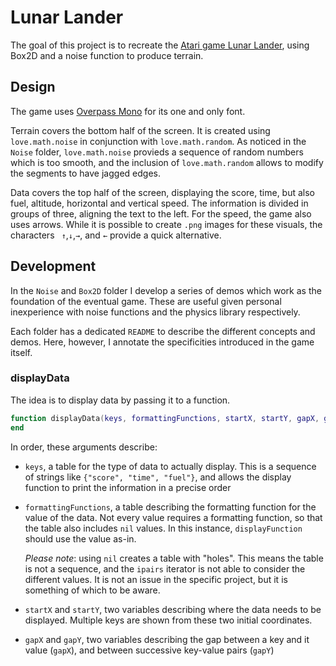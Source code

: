 # Lunar Lander

The goal of this project is to recreate the [Atari game Lunar Lander](<https://en.wikipedia.org/wiki/Lunar_Lander_(1979_video_game)>), using Box2D and a noise function to produce terrain.

## Design

The game uses [Overpass Mono](https://fonts.google.com/specimen/Overpass+Mono) for its one and only font.

Terrain covers the bottom half of the screen. It is created using `love.math.noise` in conjunction with `love.math.random`. As noticed in the `Noise` folder, `love.math.noise` provieds a sequence of random numbers which is too smooth, and the inclusion of `love.math.random` allows to modify the segments to have jagged edges.

Data covers the top half of the screen, displaying the score, time, but also fuel, altitude, horizontal and vertical speed. The information is divided in groups of three, aligning the text to the left. For the speed, the game also uses arrows. While it is possible to create `.png` images for these visuals, the characters ` ↑`,`↓`,`→`, and `←` provide a quick alternative.

## Development

In the `Noise` and `Box2D` folder I develop a series of demos which work as the foundation of the eventual game. These are useful given personal inexperience with noise functions and the physics library respectively.

Each folder has a dedicated `README` to describe the different concepts and demos. Here, however, I annotate the specificities introduced in the game itself.

### displayData

The idea is to display data by passing it to a function.

```lua
function displayData(keys, formattingFunctions, startX, startY, gapX, gapY)
end
```

In order, these arguments describe:

- `keys`, a table for the type of data to actually display. This is a sequence of strings like `{"score", "time", "fuel"}`, and allows the display function to print the information in a precise order

- `formattingFunctions`, a table describing the formatting function for the value of the data. Not every value requires a formatting function, so that the table also includes `nil` values. In this instance, `displayFunction` should use the value as-in.

  _Please note_: using `nil` creates a table with "holes". This means the table is not a sequence, and the `ipairs` iterator is not able to consider the different values. It is not an issue in the specific project, but it is something of which to be aware.

- `startX` and `startY`, two variables describing where the data needs to be displayed. Multiple keys are shown from these two initial coordinates.

- `gapX` and `gapY`, two variables describing the gap between a key and it value (`gapX`), and between successive key-value pairs (`gapY`)
